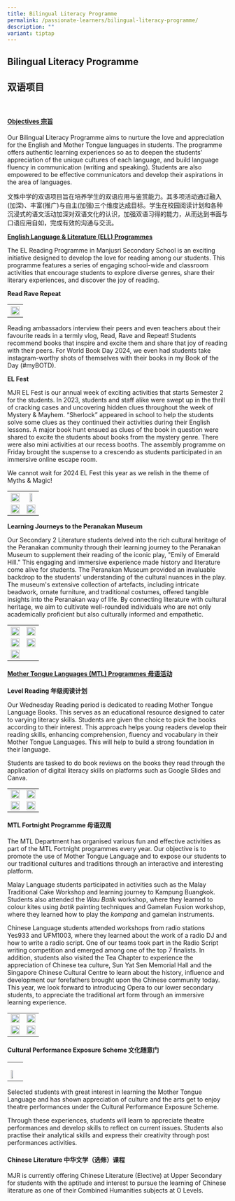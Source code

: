 ```yaml
---
title: Bilingual Literacy Programme
permalink: /passionate-learners/bilingual-literacy-programme/
description: ""
variant: tiptap
---
```

<h2><strong>Bilingual Literacy Programme</strong></h2>
<h2><strong>双语项目</strong></h2>
<p>&nbsp;</p>
<h4><strong><u>Objectives 宗旨</u></strong></h4>
<p>Our Bilingual Literacy Programme aims to nurture the love and appreciation
for the English and Mother Tongue languages in students. The programme
offers authentic learning experiences so as to deepen the students’ appreciation
of the unique cultures of each language, and build language fluency in
communication (writing and speaking). Students are also empowered to be
effective communicators and develop their aspirations in the area of languages.&nbsp;</p>
<p>文殊中学的双语项目旨在培养学生的双语应用与鉴赏能力。其多项活动通过融入(加深)、丰富(推广)与自主(加强)三个维度达成目标。学生在校园阅读计划和各种沉浸式的语文活动加深对双语文化的认识，加强双语习得的能力，从而达到书面与口语应用自如，完成有效的沟通与交流。</p>
<p><strong><u>English Language &amp; Literature (ELL) Programmes</u></strong>
</p>
<p>The EL Reading Programme in Manjusri Secondary School is an exciting initiative
designed to develop the love for reading among our students. This programme
features a series of engaging school-wide and classroom activities that
encourage students to explore diverse genres, share their literary experiences,
and discover the joy of reading.</p>
<p><strong>Read Rave Repeat</strong>
</p>
<table style="minWidth: 25px">
<colgroup>
<col>
</colgroup>
<tbody>
<tr>
<th rowspan="1" colspan="1">
<div class="isomer-image-wrapper">
<img style="width: 100%" height="auto" width="100%" alt="" src="/images/Passionate Learners/Bilingual Literacy Programme/blp1.png">
</div>
</th>
</tr>
</tbody>
</table>
<p>Reading ambassadors interview their peers and even teachers about their
favourite reads in a termly vlog, Read, Rave and Repeat! Students recommend
books that inspire and excite them and share that joy of reading with their
peers. For World Book Day 2024, we even had students take instagram-worthy
shots of themselves with their books in my Book of the Day (#myBOTD).&nbsp;</p>
<p><strong>EL Fest</strong>
</p>
<p>MJR EL Fest is our annual week of exciting activities that starts Semester
2 for the students. In 2023, students and staff alike were swept up in
the thrill of cracking cases and uncovering hidden clues throughout the
week of Mystery &amp; Mayhem. “Sherlock” appeared in school to help the
students solve some clues as they continued their activities during their
English lessons. A major book hunt ensued as clues of the book in question
were shared to excite the students about books from the mystery genre.
There were also mini activities at our recess booths. The assembly programme
on Friday brought the suspense to a crescendo as students participated
in an immersive online escape room.&nbsp;</p>
<p>We cannot wait for 2024 EL Fest this year as we relish in the theme of
Myths &amp; Magic!</p>
<table style="minWidth: 50px">
<colgroup>
<col>
<col>
</colgroup>
<tbody>
<tr>
<th rowspan="1" colspan="1">
<div class="isomer-image-wrapper">
<img style="width: 100%" height="auto" width="100%" alt="" src="/images/Passionate Learners/Bilingual Literacy Programme/blp2.jpg">
</div>
</th>
<th rowspan="1" colspan="1">
<div class="isomer-image-wrapper">
<img style="width: 52%;" height="auto" width="100%" alt="" src="/images/Passionate Learners/Bilingual Literacy Programme/blp3.jpg">
</div>
</th>
</tr>
<tr>
<td rowspan="1" colspan="1">
<div class="isomer-image-wrapper">
<img style="width: 100%" height="auto" width="100%" alt="" src="/images/Passionate Learners/Bilingual Literacy Programme/blp4.jpg">
</div>
</td>
<td rowspan="1" colspan="1">
<div class="isomer-image-wrapper">
<img style="width: 100%" height="auto" width="100%" alt="" src="/images/Passionate Learners/Bilingual Literacy Programme/blp5.jpg">
</div>
</td>
</tr>
</tbody>
</table>
<p><strong>Learning Journeys to the Peranakan Museum</strong>
</p>
<p>Our Secondary 2 Literature students delved into the rich cultural heritage
of the Peranakan community through their learning journey to the Peranakan
Museum to supplement their reading of the iconic play, "Emily of Emerald
Hill." This engaging and immersive experience made history and literature
come alive for students. The Peranakan Museum provided an invaluable backdrop
to the students' understanding of the cultural nuances in the play. The
museum's extensive collection of artefacts, including intricate beadwork,
ornate furniture, and traditional costumes, offered tangible insights into
the Peranakan way of life. By connecting literature with cultural heritage,
we aim to cultivate well-rounded individuals who are not only academically
proficient but also culturally informed and empathetic.</p>
<table style="minWidth: 50px">
<colgroup>
<col>
<col>
</colgroup>
<tbody>
<tr>
<th rowspan="1" colspan="1">
<div class="isomer-image-wrapper">
<img style="width: 100%" height="auto" width="100%" alt="" src="/images/Passionate Learners/Bilingual Literacy Programme/blp6.jpg">
</div>
</th>
<th rowspan="1" colspan="1">
<div class="isomer-image-wrapper">
<img style="width: 100%" height="auto" width="100%" alt="" src="/images/Passionate Learners/Bilingual Literacy Programme/blp7.jpg">
</div>
</th>
</tr>
<tr>
<td rowspan="1" colspan="1">
<div class="isomer-image-wrapper">
<img style="width: 100%" height="auto" width="100%" alt="" src="/images/Passionate Learners/Bilingual Literacy Programme/blp8.jpg">
</div>
</td>
<td rowspan="1" colspan="1">
<div class="isomer-image-wrapper">
<img style="width: 100%" height="auto" width="100%" alt="" src="/images/Passionate Learners/Bilingual Literacy Programme/blp9.jpg">
</div>
</td>
</tr>
<tr>
<td rowspan="1" colspan="1">
<div class="isomer-image-wrapper">
<img style="width: 100%" height="auto" width="100%" alt="" src="/images/Passionate Learners/Bilingual Literacy Programme/blp10.jpg">
</div>
</td>
<td rowspan="1" colspan="1">
<p></p>
</td>
</tr>
</tbody>
</table>
<h4><strong><u>Mother Tongue Languages (MTL) Programmes 母语活动</u></strong></h4>
<p><strong>Level Reading 年级阅读计划</strong>
</p>
<p>Our Wednesday Reading period is dedicated to reading Mother Tongue Language
Books. This serves as an educational resource designed to cater to varying
literacy skills. Students are given the choice to pick the books according
to their interest. This approach helps young readers develop their reading
skills, enhancing comprehension, fluency and vocabulary in their Mother
Tongue Languages. This will help to build a strong foundation in their
language.</p>
<p>Students are tasked to do book reviews on the books they read through
the application of digital literacy skills on platforms such as Google
Slides and Canva.</p>
<table style="minWidth: 50px">
<colgroup>
<col>
<col>
</colgroup>
<tbody>
<tr>
<td rowspan="1" colspan="1">
<div class="isomer-image-wrapper">
<img style="width: 100%" height="auto" width="100%" alt="" src="/images/Passionate Learners/Bilingual Literacy Programme/blp11.jpg">
</div>
</td>
<td rowspan="1" colspan="1">
<div class="isomer-image-wrapper">
<img style="width: 100%" height="auto" width="100%" alt="" src="/images/Passionate Learners/Bilingual Literacy Programme/blp12.jpg">
</div>
</td>
</tr>
<tr>
<td rowspan="1" colspan="1">
<div class="isomer-image-wrapper">
<img style="width: 100%" height="auto" width="100%" alt="" src="/images/Passionate Learners/Bilingual Literacy Programme/blp13.jpg">
</div>
</td>
<td rowspan="1" colspan="1">
<div class="isomer-image-wrapper">
<img style="width: 100%" height="auto" width="100%" alt="" src="/images/Passionate Learners/Bilingual Literacy Programme/blp14.jpg">
</div>
</td>
</tr>
</tbody>
</table>
<p></p>
<h4><strong>MTL Fortnight Programme 母语双周</strong></h4>
<p>The MTL Department has organised various fun and effective activities
as part of the MTL Fortnight programmes every year. Our objective is to
promote the use of Mother Tongue Language and to expose our students to
our traditional cultures and traditions through an interactive and interesting
platform.</p>
<p>Malay Language students participated in activities such as the Malay Traditional
Cake Workshop and learning journey to Kampung Buangkok.&nbsp; Students
also attended the <em>Wau Batik</em> workshop, where they learned to colour
kites using <em>batik</em> painting techniques and Gamelan Fusion workshop,
where they learned how to play the <em>kompang</em> and gamelan instruments.&nbsp;</p>
<p>Chinese Language students attended workshops from radio stations Yes933
and UFM1003, where they learned about the work of a radio DJ and how to
write a radio script. One of our teams took part in the Radio Script writing
competition and emerged among one of the top 7 finalists. In addition,
students also visited the Tea Chapter to experience the appreciation of
Chinese tea culture, Sun Yat Sen Memorial Hall and the Singapore Chinese
Cultural Centre to learn about the history, influence and development our
forefathers brought upon the Chinese community today. This year, we look
forward to introducing Opera to our lower secondary students, to appreciate
the traditional art form through an immersive learning experience.</p>
<table style="minWidth: 50px">
<colgroup>
<col>
<col>
</colgroup>
<tbody>
<tr>
<td rowspan="1" colspan="1">
<div class="isomer-image-wrapper">
<img style="width: 100%" height="auto" width="100%" alt="" src="/images/Passionate Learners/Bilingual Literacy Programme/blp15.jpg">
</div>
</td>
<td rowspan="1" colspan="1">
<div class="isomer-image-wrapper">
<img style="width: 100%" height="auto" width="100%" alt="" src="/images/Passionate Learners/Bilingual Literacy Programme/blp16.jpg">
</div>
</td>
</tr>
<tr>
<td rowspan="1" colspan="1">
<div class="isomer-image-wrapper">
<img style="width: 100%" height="auto" width="100%" alt="" src="/images/Passionate Learners/Bilingual Literacy Programme/blp17.jpg">
</div>
</td>
<td rowspan="1" colspan="1">
<div class="isomer-image-wrapper">
<img style="width: 100%" height="auto" width="100%" alt="" src="/images/Passionate Learners/Bilingual Literacy Programme/blp18.jpg">
</div>
</td>
</tr>
</tbody>
</table>
<h4><strong>Cultural Performance Exposure Scheme 文化随意门</strong></h4>
<table style="minWidth: 25px">
<colgroup>
<col>
</colgroup>
<tbody>
<tr>
<td rowspan="1" colspan="1">
<p></p>
<div class="isomer-image-wrapper">
<img style="width: 50%;" height="auto" width="100%" alt="" src="/images/Passionate Learners/Bilingual Literacy Programme/blp19.jpg">
</div>
</td>
</tr>
</tbody>
</table>
<p>Selected students with great interest in learning the Mother Tongue Language
and has shown appreciation of culture and the arts get to enjoy theatre
performances under the Cultural Performance Exposure Scheme.</p>
<p>Through these experiences, students will learn to appreciate theatre performances
and develop skills to reflect on current issues. Students also practise
their analytical skills and express their creativity through post performances
activities.</p>
<h4><strong>Chinese Literature 中华文学（选修）课程</strong></h4>
<p>MJR is currently offering Chinese Literature (Elective) at Upper Secondary
for students with the aptitude and interest to pursue the learning of Chinese
literature as one of their Combined Humanities subjects at O Levels.</p>
<p></p>